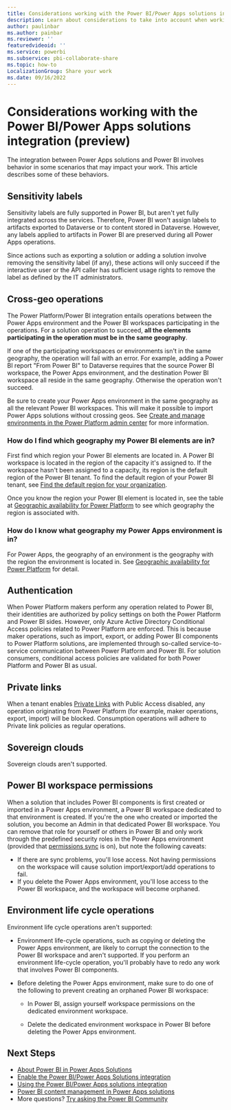 ```yaml
---
title: Considerations working with the Power BI/Power Apps solutions integration
description: Learn about considerations to take into account when working with the Power BI/Power Apps solutions integration.
author: paulinbar
ms.author: painbar
ms.reviewer: ''
featuredvideoid: ''
ms.service: powerbi
ms.subservice: pbi-collaborate-share
ms.topic: how-to
LocalizationGroup: Share your work
ms.date: 09/16/2022
---
```


# Considerations working with the Power BI/Power Apps solutions integration (preview)

The integration between Power Apps solutions and Power BI involves behavior in some scenarios that may impact your work. This article describes some of these behaviors.

## Sensitivity labels 

Sensitivity labels are fully supported in Power BI, but aren't yet fully integrated across the services. Therefore, Power BI won't assign labels to artifacts exported to Dataverse or to content stored in Dataverse. However, any labels applied to artifacts in Power BI are preserved during all Power Apps operations.

Since actions such as exporting a solution or adding a solution involve removing the sensitivity label (if any), these actions will only succeed if the interactive user or the API caller has sufficient usage rights to remove the label as defined by the IT administrators.

## Cross-geo operations 

The Power Platform/Power BI integration entails operations between the Power Apps environment and the Power BI workspaces participating in the operations. For a solution operation to succeed, **all the elements participating in the operation must be in the same geography**.

If one of the participating workspaces or environments isn't in the same geography, the operation will fail with an error. For example, adding a Power BI report "From Power BI" to Dataverse requires that the source Power BI workspace, the Power Apps environment, and the destination Power BI workspace all reside in the same geography. Otherwise the operation won't succeed.

Be sure to create your Power Apps environment in the same geography as all the relevant Power BI workspaces. This will make it possible to import Power Apps solutions without crossing geos. See [Create and manage environments in the Power Platform admin center](/power-platform/admin/create-environment) for more information.

### How do I find which geography my Power BI elements are in?

First find which region your Power BI elements are located in. A Power BI workspace is located in the region of the capacity it's assigned to. If the workspace hasn't been assigned to a capacity, its region is the default region of the Power BI tenant. To find the default region of your Power BI tenant, see [Find the default region for your organization](../admin/service-admin-where-is-my-tenant-located.md).

Once you know the region your Power BI element is located in, see the table at [Geographic availability for Power Platform](https://dynamics.microsoft.com/availability-reports/georeport/) to see which geography the region is associated with.

### How do I know what geography my Power Apps environment is in? 

For Power Apps, the geography of an environment is the geography with the region the environment is located in. See [Geographic availability for Power Platform](https://dynamics.microsoft.com/availability-reports/georeport/) for detail. 

## Authentication

When Power Platform makers perform any operation related to Power BI, their identities are authorized by policy settings on both the Power Platform and Power BI sides. However, only Azure Active Directory Conditional Access policies related to Power Platform are enforced. This is because maker operations, such as import, export, or adding Power BI components to Power Platform solutions, are implemented through so-called service-to-service communication between Power Platform and Power BI. For solution consumers, conditional access policies are validated for both Power Platform and Power BI as usual.

## Private links

When a tenant enables [Private Links](../enterprise/service-security-private-links.md) with Public Access disabled, any operation originating from Power Platform (for example, maker operations, export, import) will be blocked. Consumption operations will adhere to Private link policies as regular operations.

## Sovereign clouds 

Sovereign clouds aren't supported.

## Power BI workspace permissions 

When a solution that includes Power BI components is first created or imported in a Power Apps environment, a Power BI workspace dedicated to that environment is created. If you're the one who created or imported the solution, you become an Admin in that dedicated Power BI workspace. You can remove that role for yourself or others in Power BI and only work through the predefined security roles in the Power Apps environment (provided that [permissions sync](/power-apps/maker/model-driven-apps/customize-manage-powerbi-components#permission-sync-between-power-apps-environment-and-power-bi-workspace) is on), but note the following caveats:

* If there are sync problems, you'll lose access. Not having permissions on the workspace will cause solution import/export/add operations to fail.
* If you delete the Power Apps environment, you'll lose access to the Power BI workspace, and the workspace will become orphaned.

## Environment life cycle operations 

Environment life cycle operations aren't supported:

* Environment life-cycle operations, such as copying or deleting the Power Apps environment, are likely to corrupt the connection to the Power BI workspace and aren't supported. If you perform an environment life-cycle operation, you'll probably have to redo any work that involves Power BI components.

* Before deleting the Power Apps environment, make sure to do one of the following to prevent creating an orphaned Power BI workspace:

    * In Power BI, assign yourself workspace permissions on the dedicated environment workspace.

    * Delete the dedicated environment workspace in Power BI before deleting the Power Apps environment.

## Next Steps

* [About Power BI in Power Apps Solutions](./service-power-bi-powerapps-integration-about.md)
* [Enable the Power BI/Power Apps Solutions integration](./service-power-bi-powerapps-integration-about.md)
* [Using the Power BI/Power Apps solutions integration](./service-power-bi-powerapps-integration-about.md)
* [Power BI content management in Power Apps solutions](/power-apps/maker/model-driven-apps/power-bi-content-management-power-apps-solutions)
* More questions? [Try asking the Power BI Community](https://community.powerbi.com/)